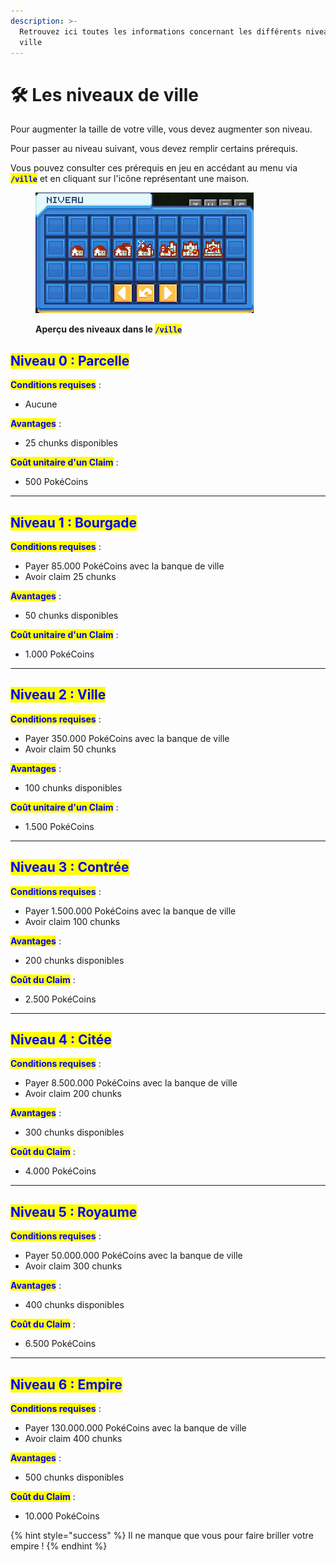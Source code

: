 ```yaml
---
description: >-
  Retrouvez ici toutes les informations concernant les différents niveaux de
  ville
---
```


# 🛠️ Les niveaux de ville

Pour augmenter la taille de votre ville, vous devez augmenter son niveau.

Pour passer au niveau suivant, vous devez remplir certains prérequis.

Vous pouvez consulter ces prérequis en jeu en accédant au menu via <mark style="color:blue;">**`/ville`**</mark> et en cliquant sur l'icône représentant une maison.

<figure><img src="../.gitbook/assets/image (94).png" alt=""><figcaption><p><strong>Aperçu des niveaux dans le </strong><mark style="color:blue;"><strong><code>/ville</code></strong></mark></p></figcaption></figure>

## <mark style="color:blue;">Niveau 0 : Parcelle</mark>

<mark style="color:blue;">**Conditions requises**</mark> :

* Aucune

<mark style="color:blue;">**Avantages**</mark> :

* 25 chunks disponibles

<mark style="color:blue;">**Coût unitaire d'un Claim**</mark> :

* 500 PokéCoins

***

## <mark style="color:blue;">Niveau 1 : Bourgade</mark>

<mark style="color:blue;">**Conditions requises**</mark> :

* Payer 85.000 PokéCoins avec la banque de ville
* Avoir claim 25 chunks

<mark style="color:blue;">**Avantages**</mark> :

* 50 chunks disponibles

<mark style="color:blue;">**Coût unitaire d'un Claim**</mark> :

* 1.000 PokéCoins

***

## <mark style="color:blue;">Niveau 2 : Ville</mark>

<mark style="color:blue;">**Conditions requises**</mark> :

* Payer 350.000 PokéCoins avec la banque de ville
* Avoir claim 50 chunks

<mark style="color:blue;">**Avantages**</mark> :

* 100 chunks disponibles

<mark style="color:blue;">**Coût unitaire d'un Claim**</mark> :

* 1.500 PokéCoins

***

## <mark style="color:blue;">Niveau 3 : Contrée</mark>

<mark style="color:blue;">**Conditions requises**</mark> :

* Payer 1.500.000 PokéCoins avec la banque de ville
* Avoir claim 100 chunks

<mark style="color:blue;">**Avantages**</mark> :

* 200 chunks disponibles

<mark style="color:blue;">**Coût du Claim**</mark> :

* 2.500 PokéCoins

***

## <mark style="color:blue;">Niveau 4 : Citée</mark>

<mark style="color:blue;">**Conditions requises**</mark> :

* Payer 8.500.000 PokéCoins avec la banque de ville
* Avoir claim 200 chunks

<mark style="color:blue;">**Avantages**</mark> :

* 300 chunks disponibles

<mark style="color:blue;">**Coût du Claim**</mark> :

* 4.000 PokéCoins

***

## <mark style="color:blue;">Niveau 5 : Royaume</mark>

<mark style="color:blue;">**Conditions requises**</mark> :

* Payer 50.000.000 PokéCoins avec la banque de ville
* Avoir claim 300 chunks

<mark style="color:blue;">**Avantages**</mark> :

* 400 chunks disponibles

<mark style="color:blue;">**Coût du Claim**</mark> :

* 6.500 PokéCoins

***

## <mark style="color:blue;">Niveau 6 : Empire</mark>

<mark style="color:blue;">**Conditions requises**</mark> :

* Payer 130.000.000 PokéCoins avec la banque de ville
* Avoir claim 400 chunks

<mark style="color:blue;">**Avantages**</mark> :

* 500 chunks disponibles

<mark style="color:blue;">**Coût du Claim**</mark> :

* 10.000 PokéCoins

{% hint style="success" %}
Il ne manque que vous pour faire briller votre empire !
{% endhint %}
